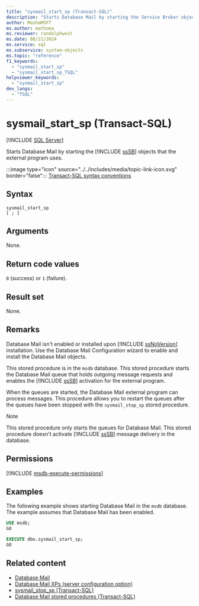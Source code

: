 ```yaml
---
title: "sysmail_start_sp (Transact-SQL)"
description: "Starts Database Mail by starting the Service Broker objects that the external program uses."
author: MashaMSFT
ms.author: mathoma
ms.reviewer: randolphwest
ms.date: 08/21/2024
ms.service: sql
ms.subservice: system-objects
ms.topic: "reference"
f1_keywords:
  - "sysmail_start_sp"
  - "sysmail_start_sp_TSQL"
helpviewer_keywords:
  - "sysmail_start_sp"
dev_langs:
  - "TSQL"
---
```

# sysmail_start_sp (Transact-SQL)

[!INCLUDE [SQL Server](../../includes/applies-to-version/sqlserver.md)]

Starts Database Mail by starting the [!INCLUDE [ssSB](../../includes/sssb-md.md)] objects that the external program uses.

:::image type="icon" source="../../includes/media/topic-link-icon.svg" border="false"::: [Transact-SQL syntax conventions](../../t-sql/language-elements/transact-sql-syntax-conventions-transact-sql.md)

## Syntax

```syntaxsql
sysmail_start_sp
[ ; ]
```

## Arguments

None.

## Return code values

`0` (success) or `1` (failure).

## Result set

None.

## Remarks

Database Mail isn't enabled or installed upon [!INCLUDE [ssNoVersion](../../includes/ssnoversion-md.md)] installation. Use the Database Mail Configuration wizard to enable and install the Database Mail objects.

This stored procedure is in the `msdb` database. This stored procedure starts the Database Mail queue that holds outgoing message requests and enables the [!INCLUDE [ssSB](../../includes/sssb-md.md)] activation for the external program.

When the queues are started, the Database Mail external program can process messages. This procedure allows you to restart the queues after the queues have been stopped with the `sysmail_stop_sp` stored procedure.

> [!NOTE]  
> This stored procedure only starts the queues for Database Mail. This stored procedure doesn't activate [!INCLUDE [ssSB](../../includes/sssb-md.md)] message delivery in the database.

## Permissions

[!INCLUDE [msdb-execute-permissions](../../includes/msdb-execute-permissions.md)]

## Examples

The following example shows starting Database Mail in the `msdb` database. The example assumes that Database Mail has been enabled.

```sql
USE msdb;
GO

EXECUTE dbo.sysmail_start_sp;
GO
```

## Related content

- [Database Mail](../database-mail/database-mail.md)
- [Database Mail XPs (server configuration option)](../../database-engine/configure-windows/database-mail-xps-server-configuration-option.md)
- [sysmail_stop_sp (Transact-SQL)](sysmail-stop-sp-transact-sql.md)
- [Database Mail stored procedures (Transact-SQL)](database-mail-stored-procedures-transact-sql.md)
